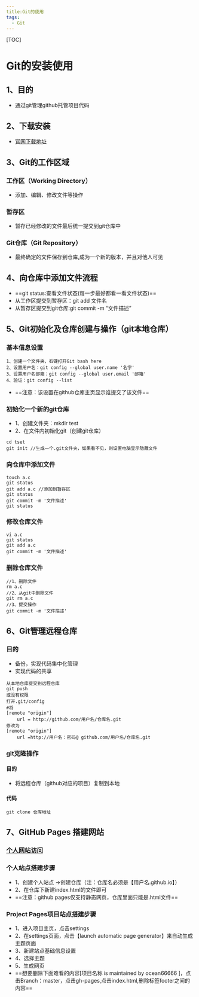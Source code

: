 ```yaml
---
title:Git的使用
tags:
  - Git
---
```


[TOC]
# Git的安装使用
## 1、目的
- 通过git管理github托管项目代码
## 2、下载安装
- [官网下载地址](https://git-scm.com/download/win)
## 3、Git的工作区域
### 工作区（Working Directory）
- 添加、编辑、修改文件等操作
### 暂存区
- 暂存已经修改的文件最后统一提交到git仓库中
### Git仓库（Git Repository）
- 最终确定的文件保存到仓库,成为一个新的版本，并且对他人可见
## 4、向仓库中添加文件流程
- ==git status:查看文件状态(每一步最好都看一看文件状态)==
- 从工作区提交到暂存区：git add 文件名
- 从暂存区提交到git仓库:git commit -m “文件描述”
## 5、Git初始化及仓库创建与操作（git本地仓库）
### 基本信息设置
```
1、创建一个文件夹，右键打开Git bash here
2、设置用户名：git config --global user.name '名字'
3、设置用户名邮箱：git config --global user.email '邮箱'
4、验证：git config --list
```
- ==注意：该设置在github仓库主页显示谁提交了该文件==
### 初始化一个新的git仓库
- 1、创建文件夹：mkdir test
- 2、在文件内初始化git（创建git仓库）
```
cd tset
git init //生成一个.git文件夹，如果看不见，则设置电脑显示隐藏文件
```
### 向仓库中添加文件
```
touch a.c
git status
git add a.c //添加到暂存区
git status
git commit -m '文件描述'  
git status
```
### 修改仓库文件
```
vi a.c
git status
git add a.c
git commit -m '文件描述'
```
### 删除仓库文件
```
//1、删除文件
rm a.c
//2、从git中删除文件
git rm a.c
//3、提交操作
git commit -m '文件描述'
```
## 6、Git管理远程仓库
### 目的
- 备份，实现代码集中化管理
- 实现代码的共享
```
从本地仓库提交到远程仓库
git push
或没有权限
打开.git/config
#将
[remote "origin"]
    url = http://github.com/用户名/仓库名.git
修改为
[remote "origin"]
    url =http://用户名：密码@ github.com/用户名/仓库名.git
```
### git克隆操作
#### 目的
- 将远程仓库（github对应的项目）复制到本地
#### 代码
```
git clone 仓库地址
```
## 7、GitHub Pages 搭建网站
### [个人网站访问](https://ocean66666.github.io)
### 个人站点搭建步骤
- 1、创建个人站点 ->创建仓库（注：仓库名必须是【用户名.github.io】）
- 2、在仓库下新建index.html的文件即可
- ==注意：github pages仅支持静态网页，仓库里面只能是.html文件==
### Project Pages项目站点搭建步骤
- 1、进入项目主页，点击settings
- 2、在settings页面，点击【launch automatic page generator】来自动生成主题页面
- 3、新建站点基础信息设置
- 4、选择主题
- 5、生成网页
- ==想要删除下面难看的内容[项目名称 is maintained by ocean66666    ]，点击Branch：master，点击gh-pages,点击index.html,删除标签footer之间的内容==

